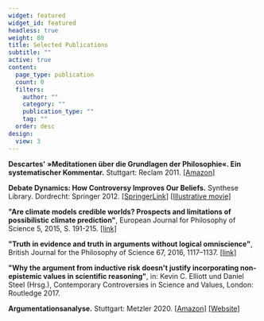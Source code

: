 ```yaml
---
widget: featured
widget_id: featured
headless: true
weight: 80
title: Selected Publications
subtitle: ""
active: true
content:
  page_type: publication
  count: 0
  filters:
    author: ""
    category: ""
    publication_type: ""
    tag: ""
  order: desc
design:
  view: 3
---
```

**Descartes' »Meditationen über die Grundlagen der Philosophie«. Ein systematischer Kommentar.** Stuttgart: Reclam 2011. [[Amazon]](http://www.amazon.de/Descartes-Meditationen-%C3%BCber-Grundlagen-Philosophie/dp/3150188288/ref=sr_1_1?s=books&ie=UTF8&qid=1319054870&sr=1-1)

**Debate Dynamics: How Controversy Improves Our Beliefs.** Synthese Library. Dordrecht: Springer 2012. [[SpringerLink]](http://dx.doi.org/10.1007/978-94-007-4599-5) [[Illustrative movie]](http://youtu.be/aIFq8McAoZY)

**"Are climate models credible worlds? Prospects and limitations of possibilistic climate prediction"**, European Journal for Philosophy of Science 5, 2015, S. 191-215. [[link]](http://dx.doi.org/10.1007/s13194-015-0108-y)

**"Truth in evidence and truth in arguments without logical omniscience"**, British Journal for the Philosophy of Science 67, 2016, 1117–1137. [[link]](http://dx.doi.org/10.1007/s13194-015-0108-y)

**"Why the argument from inductive risk doesn't justify incorporating non-epistemic values in scientific reasoning"**, in: Kevin C. Elliott und Daniel Steel (Hrsg.), Contemporary Controversies in Science and Values, London: Routledge 2017.

**Argumentationsanalyse.** Stuttgart: Metzler 2020. [[Amazon]](https://www.amazon.de/Argumentationsanalyse-Eine-Einf%C3%BChrung-Philosophische-Methoden/dp/3476051234/ref=sr_1_1?__mk_de_DE=%C3%85M%C3%85%C5%BD%C3%95%C3%91&crid=1ZPDHNG5YCQ2J&keywords=Argumentationsanalyse+betz&qid=1641306508&sprefix=argumentationsanalyse+betz%2Caps%2C58&sr=8-1) [[Website]](https://argumentationsanalyse.online/)